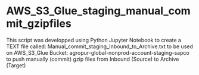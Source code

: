 # AWS_S3_Glue_staging_manual_commit_gzipfiles
This script was developped using Python Jupyter Notebook to create a TEXT file called: Manual_commit_staging_Inbound_to_Archive.txt to be used on AWS_S3_Glue Bucket: agropur-global-nonprod-account-staging-sapco to push manually (commit) gzip files from Inbound (Source) to Archive (Target)

